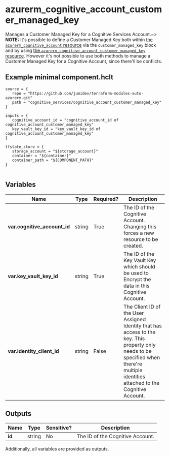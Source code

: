 # azurerm_cognitive_account_customer_managed_key

Manages a Customer Managed Key for a Cognitive Services Account.~> **NOTE:** It's possible to define a Customer Managed Key both within [the `azurerm_cognitive_account` resource](cognitive_account.html) via the `customer_managed_key` block and by using [the `azurerm_cognitive_account_customer_managed_key` resource](cognitive_account_customer_managed_key.html). However it's not possible to use both methods to manage a Customer Managed Key for a Cognitive Account, since there'll be conflicts.

## Example minimal component.hclt

```hcl
source = {
   repo = "https://github.com/jumidev/terraform-modules-auto-azurerm.git" 
   path = "cognitive_services/cognitive_account_customer_managed_key" 
}

inputs = {
   cognitive_account_id = "cognitive_account_id of cognitive_account_customer_managed_key" 
   key_vault_key_id = "key_vault_key_id of cognitive_account_customer_managed_key" 
}

tfstate_store = {
   storage_account = "${storage_account}" 
   container = "${container}" 
   container_path = "${COMPONENT_PATH}" 
}


```

## Variables

| Name | Type | Required? |  Description |
| ---- | ---- | --------- |  ----------- |
| **var.cognitive_account_id** | string | True | The ID of the Cognitive Account. Changing this forces a new resource to be created. | 
| **var.key_vault_key_id** | string | True | The ID of the Key Vault Key which should be used to Encrypt the data in this Cognitive Account. | 
| **var.identity_client_id** | string | False | The Client ID of the User Assigned Identity that has access to the key. This property only needs to be specified when there're multiple identities attached to the Cognitive Account. | 



## Outputs

| Name | Type | Sensitive? | Description |
| ---- | ---- | --------- | --------- |
| **id** | string | No  | The ID of the Cognitive Account. | 

Additionally, all variables are provided as outputs.
